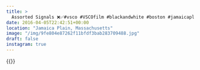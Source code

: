 ```yaml
---
title: >
  Assorted Signals ❌✅#vsco #VSCOfilm #blackandwhite #boston #jamaicaplain #sky
date: 2016-04-05T22:42:51+00:00
location: "Jamaica Plain, Massachusetts"
image: "/img/9fe804e87262f11bfdf3bab283709488.jpg"
draft: false
instagram: true
---
```


{{<photo src="/img/9fe804e87262f11bfdf3bab283709488.jpg">}}
